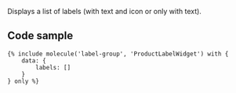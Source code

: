 Displays a list of labels (with text and icon or only with text).

## Code sample

```
{% include molecule('label-group', 'ProductLabelWidget') with {
    data: {
        labels: []
    }
} only %}
```
